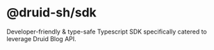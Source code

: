 # @druid-sh/sdk

Developer-friendly & type-safe Typescript SDK specifically catered to leverage Druid Blog API.
